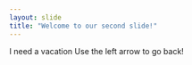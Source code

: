 ```yaml
---
layout: slide
title: "Welcome to our second slide!"
---
```

I need a vacation
Use the left arrow to go back!
